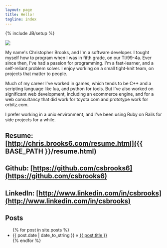 ```yaml
---
layout: page
title: Hello!
tagline: index
---
```

{% include JB/setup %}

<img class="inset right" src="{{site.url}}/assets/images/chris128.jpg">

My name's Christopher Brooks, and I'm a software developer. I tought myself how to program when I was in fifth grade, on our TI/99-4a. Ever since then, I've had a passion for programming. I'm a fast-learner, and a self-reliant problem solver. I enjoy working on a small tight-knit team, on projects that matter to people.

Much of my career I've worked in games, which tends to be C++ and a scripting language like lua, and python for tools. But I've also worked on significant web development, including an ecommerce engine, and for a web consultancy that did work for toyota.com and prototype work for orbitz.com.

I prefer working in a unix environment, and I've been using Ruby on Rails for side projects for a while.

## Resume: [http://chris.brooks6.com/resume.html]({{ BASE_PATH }}/resume.html)

## Github: [https://github.com/csbrooks6](https://github.com/csbrooks6)

## LinkedIn: [http://www.linkedin.com/in/csbrooks](http://www.linkedin.com/in/csbrooks)

## Posts

<ul class="posts">
  {% for post in site.posts %}
    <li><span>{{ post.date | date_to_string }}</span> &raquo; <a href="{{ BASE_PATH }}{{ post.url }}">{{ post.title }}</a></li>
  {% endfor %}
</ul>
